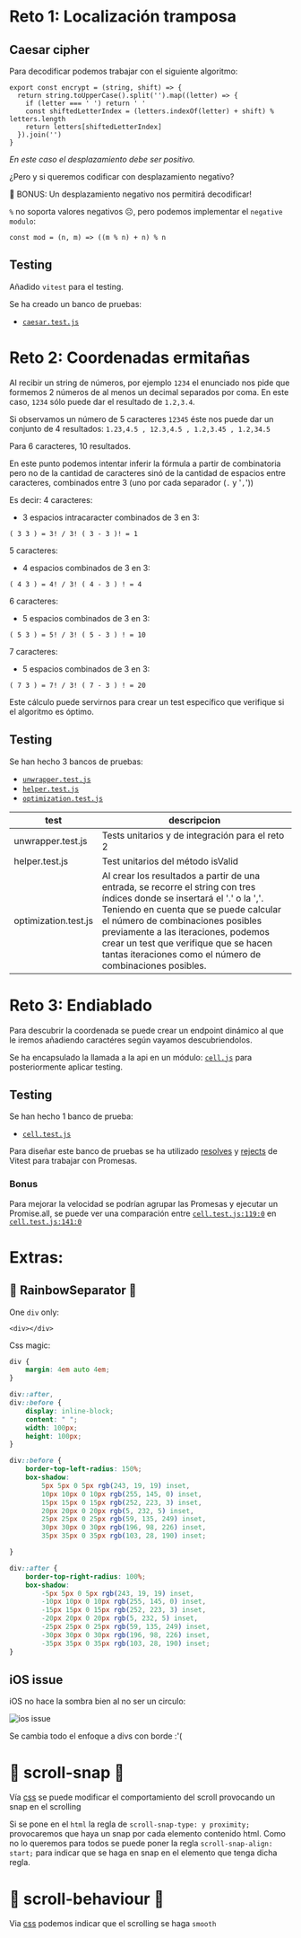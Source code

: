 # Reto 1: Localización tramposa


## Caesar cipher

Para decodificar podemos trabajar con el siguiente algoritmo:

```
export const encrypt = (string, shift) => {
  return string.toUpperCase().split('').map((letter) => {
    if (letter === ' ') return ' '
    const shiftedLetterIndex = (letters.indexOf(letter) + shift) % letters.length
    return letters[shiftedLetterIndex]
  }).join('')
}
```

*En este caso el desplazamiento debe ser positivo.*

¿Pero y si queremos codificar con desplazamiento negativo?

🦄 BONUS: Un desplazamiento negativo nos permitirá decodificar!

`%` no soporta valores negativos ☹, pero podemos implementar el `negative modulo`:

```
const mod = (n, m) => ((m % n) + n) % n
```

## Testing

Añadido `vitest` para el testing.

Se ha creado un banco de pruebas:

- [`caesar.test.js`](cipher/caesar.test.js)

# Reto 2: Coordenadas ermitañas

Al recibir un string de números, por ejemplo `1234` el enunciado nos pide que formemos 2 números de al menos un decimal separados por coma. En este caso, `1234` sólo puede dar el resultado de `1.2,3.4`.

Si observamos un número de 5 caracteres `12345` éste nos puede dar un conjunto de 4 resultados: `1.23,4.5 , 12.3,4.5 , 1.2,3.45 , 1.2,34.5` 

Para 6 caracteres, 10 resultados.

En este punto podemos intentar inferir la fórmula a partir de combinatoria pero no de la cantidad de caracteres sinó de la cantidad de espacios entre caracteres, combinados entre 3 (uno por cada separador (`.` y '`,`'))

Es decir: 
4 caracteres:
- 3 espacios intracaracter combinados de 3 en 3:

```
( 3 3 ) = 3! / 3! ( 3 - 3 )! = 1
```

5 caracteres:
- 4 espacios combinados de 3 en 3:
  
```
( 4 3 ) = 4! / 3! ( 4 - 3 ) ! = 4
```

6 caracteres:
- 5 espacios combinados de 3 en 3:
  
```
( 5 3 ) = 5! / 3! ( 5 - 3 ) ! = 10
```

7 caracteres:
- 5 espacios combinados de 3 en 3:
  
```
( 7 3 ) = 7! / 3! ( 7 - 3 ) ! = 20
```

Este cálculo puede servirnos para crear un test específico que verifique si el algoritmo es óptimo.

## Testing

Se han hecho 3 bancos de pruebas:

- [`unwrapper.test.js`](coords/unwrapper.test.js)
- [`helper.test.js`](coords/helper.test.js)
- [`optimization.test.js`](coords/optimization.test.js)


| test                 | descripcion                                                                                                                                                                                                                                                                                                                                           |
| -------------------- | ----------------------------------------------------------------------------------------------------------------------------------------------------------------------------------------------------------------------------------------------------------------------------------------------------------------------------------------------------- |
| unwrapper.test.js    | Tests unitarios y de integración para el reto 2                                                                                                                                                                                                                                                                                                       |
| helper.test.js       | Test unitarios del método isValid                                                                                                                                                                                                                                                                                                                     |
| optimization.test.js | Al crear los resultados a partir de una entrada, se recorre el string con tres índices donde se insertará el '.' o la ','.  Teniendo en cuenta que se puede calcular el número de combinaciones posibles previamente a las iteraciones, podemos crear un test que verifique que se hacen tantas iteraciones como el número de combinaciones posibles. |

# Reto 3: Endiablado

Para descubrir la coordenada se puede crear un endpoint dinámico al que le iremos añadiendo caractéres según vayamos descubriendolos.

Se ha encapsulado la llamada a la api en un módulo: [`cell.js`](grid/cell.js) para posteriormente aplicar testing.

## Testing

Se han hecho 1 banco de prueba:

- [`cell.test.js`](grid/cell.test.js)

Para diseñar este banco de pruebas se ha utilizado [resolves](https://vitest.dev/api/#resolves) y [rejects](https://vitest.dev/api/#rejects) de Vitest para trabajar con Promesas.

### Bonus

Para mejorar la velocidad se podrían agrupar las Promesas y ejecutar un Promise.all, se puede ver una comparación entre [`cell.test.js:119:0`](grid/cell.test.js#L119) en [`cell.test.js:141:0`](grid/cell.test.js#L141)

# Extras:

## 🌈 RainbowSeparator 🌈

One `div` only:

```
<div></div>
```

Css magic:

```css
div {
    margin: 4em auto 4em;
}

div::after,
div::before {
    display: inline-block;
    content: " ";
    width: 100px;
    height: 100px;
}

div::before {
    border-top-left-radius: 150%;
    box-shadow:
        5px 5px 0 5px rgb(243, 19, 19) inset,
        10px 10px 0 10px rgb(255, 145, 0) inset,
        15px 15px 0 15px rgb(252, 223, 3) inset,
        20px 20px 0 20px rgb(5, 232, 5) inset,
        25px 25px 0 25px rgb(59, 135, 249) inset,
        30px 30px 0 30px rgb(196, 98, 226) inset,
        35px 35px 0 35px rgb(103, 28, 190) inset;

}

div::after {
    border-top-right-radius: 100%;
    box-shadow:
        -5px 5px 0 5px rgb(243, 19, 19) inset,
        -10px 10px 0 10px rgb(255, 145, 0) inset,
        -15px 15px 0 15px rgb(252, 223, 3) inset,
        -20px 20px 0 20px rgb(5, 232, 5) inset,
        -25px 25px 0 25px rgb(59, 135, 249) inset,
        -30px 30px 0 30px rgb(196, 98, 226) inset,
        -35px 35px 0 35px rgb(103, 28, 190) inset;
}
```

## iOS issue

iOS no hace la sombra bien al no ser un circulo:

![ios issue](https://user-images.githubusercontent.com/5684699/202801349-85246fb5-7ab4-44d5-8047-9b6e8f883ea9.jpeg)

Se cambia todo el enfoque a divs con borde :'(

# 🏹 scroll-snap 🏸

Vía [css](https://developer.mozilla.org/en-US/docs/Web/CSS/scroll-snap-type) se puede modificar el comportamiento del scroll provocando un snap en el scrolling

Si se pone en el `html` la regla de `scroll-snap-type: y proximity;` provocaremos que haya un snap por cada elemento contenido html.  Como no lo queremos para todos
se puede poner la regla `scroll-snap-align: start;`  para indicar que se haga en snap en el elemento que tenga dicha regla.

# 💚 scroll-behaviour 💚

Via [css](https://developer.mozilla.org/en-US/docs/Web/CSS/scroll-behavior) podemos indicar que el scrolling se haga `smooth`


